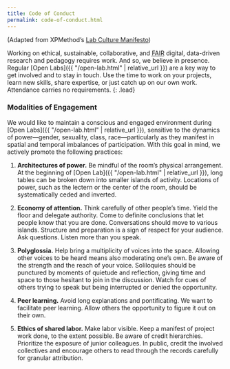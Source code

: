 ```yaml
---
title: Code of Conduct
permalink: code-of-conduct.html
---
```


(Adapted from XPMethod’s [Lab Culture
Manifesto](http://xpmethod.plaintext.in/lab-culture.html))

Working on ethical, sustainable, collaborative, and <abbr title="Findable,
Accessible, Interoperable, Reusable" class="initialism">FAIR</abbr> digital, data-driven
research and pedagogy requires work. And so, we believe in presence. Regular
[Open Labs]({{ "/open-lab.html" | relative_url }}) are a key way to get involved and to stay in touch. Use the
time to work on your projects, learn new skills, share expertise, or just
catch up on our own work. Attendance carries no requirements.
{: .lead}

### Modalities of Engagement

We would like to maintain a conscious and engaged environment during [Open
Labs]({{ "/open-lab.html" | relative_url }}), sensitive to the dynamics of power—gender, sexuality, class,
race—particularly as they manifest in spatial and temporal imbalances of
participation. With this goal in mind, we actively promote the following
practices:

1. **Architectures of power.** Be mindful of the room’s physical arrangement.
   At the beginning of [Open Lab]({{ "/open-lab.html" | relative_url }}), long tables can be broken down into
   smaller islands of activity. Locations of power, such as the lectern or the
   center of the room, should be systematically ceded and inverted.

2. **Economy of attention.** Think carefully of other people’s time. Yield the
   floor and delegate authority. Come to definite conclusions that let people
   know that you are done. Conversations should move to various islands.
   Structure and preparation is a sign of respect for your audience. Ask
   questions. Listen more than you speak.

3. **Polyglossia.** Help bring a multiplicity of voices into the space.
   Allowing other voices to be heard means also moderating one’s own. Be aware
   of the strength and the reach of your voice. Soliloquies should be
   punctured by moments of quietude and reflection, giving time and space to
   those hesitant to join in the discussion. Watch for cues of others trying
   to speak but being interrupted or denied the opportunity.

4. **Peer learning.** Avoid long explanations and pontificating. We want to
   facilitate peer learning. Allow others the opportunity to figure it out on
   their own.

5. **Ethics of shared labor.** Make labor visible. Keep a manifest of project
   work done, to the extent possible.  Be aware of credit hierarchies.
   Prioritize the exposure of junior colleagues. In public, credit the
   involved collectives and encourage others to read through the records
   carefully for granular attribution.
